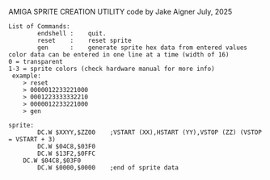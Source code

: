 AMIGA SPRITE CREATION UTILITY
code by Jake Aigner July, 2025

    List of Commands:
            endshell :    quit.
            reset    :    reset sprite
            gen      :    generate sprite hex data from entered values
    color data can be entered in one line at a time (width of 16)
    0 = transparent 
    1-3 = sprite colors (check hardware manual for more info)
     example:
        > reset
        > 0000012233221000
        > 0001223333332210
        > 0000012233221000
        > gen

	sprite:
    	    DC.W $XXYY,$ZZ00    ;VSTART (XX),HSTART (YY),VSTOP (ZZ) (VSTOP = VSTART + 3)
    	    DC.W $04C8,$03F0
    	    DC.W $13F2,$0FFC
   	    DC.W $04C8,$03F0
    	    DC.W $0000,$0000    ;end of sprite data

